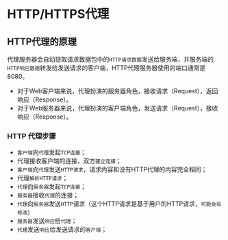 # HTTP/HTTPS代理

## HTTP代理的原理

代理服务器会自动提取请求数据包中的`HTTP请求数据`发送给服务端，并服务端的`HTTP响应数据`转发给发送请求的客户端，HTTP代理服务器使用的端口通常是8080。

-   对于Web客户端来说，代理扮演的服务器角色，接收请求（Request），返回响应（Response）。
-   对于Web服务器来说，代理扮演的客户端角色，发送请求（Request），接收响应（Response）。

### HTTP 代理步骤

-   `客户端`向`代理`发起`TCP连接`；
-   代理接收客户端的连接，双方`建立连接`；
-   `客户端`向`代理`发送`HTTP请求`，请求内容和没有HTTP代理的内容完全相同；
-   代理`解析HTTP请求`；
-   `代理`向`服务器`发起`TCP连接`；
-   `服务器`接收`代理`的连接；
-   `代理`向`服务器`发送`HTTP`请求（这个HTTP请求是基于用户的HTTP请求，`可能会有修改`）
-   `服务器`发送`响应`给`代理`；
-   `代理`发送`响应`给发送请求的`客户端`；

